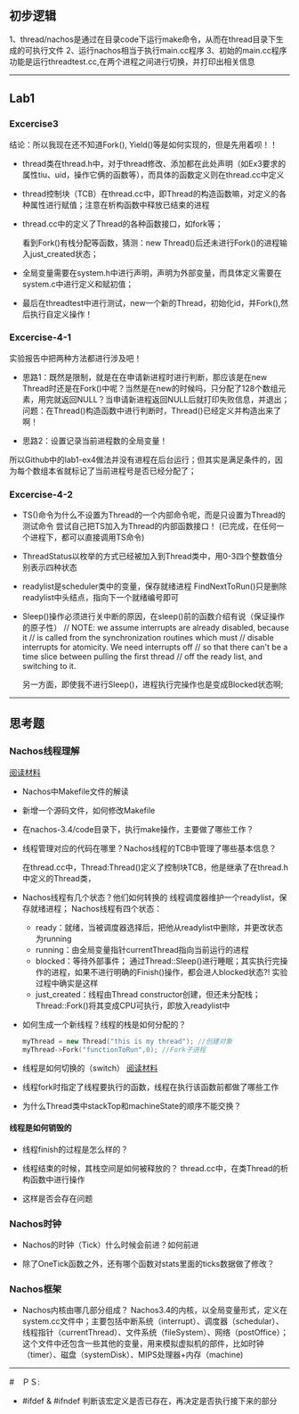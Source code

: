 ## 初步逻辑
1、thread/nachos是通过在目录code下运行make命令，从而在thread目录下生成的可执行文件
2、运行nachos相当于执行main.cc程序
3、初始的main.cc程序功能是运行threadtest.cc,在两个进程之间进行切换，并打印出相关信息

---
## Lab1
### Excercise3

结论：所以我现在还不知道Fork(), Yield()等是如何实现的，但是先用着呗！！

- thread类在thread.h中，对于thread修改、添加都在此处声明（如Ex3要求的属性tiu、uid，操作它俩的函数等），而具体的函数定义则在thread.cc中定义

- thread控制块（TCB）在thread.cc中，即Thread的构造函数嘛，对定义的各种属性进行赋值；注意在析构函数中释放已结束的进程

- thread.cc中的定义了Thread的各种函数接口，如fork等；

    看到Fork()有栈分配等函数，猜测：new Thread()后还未进行Fork()的进程输入just_created状态；

- 全局变量需要在system.h中进行声明，声明为外部变量，而具体定义需要在system.c中进行定义和赋初值；

- 最后在threadtest中进行测试，new一个新的Thread，初始化id，并Fork(),然后执行自定义操作！


### Excercise-4-1

实验报告中把两种方法都进行涉及吧！

- 思路1：既然是限制，就是在在申请新进程时进行判断，那应该是在new Thread时还是在Fork()中呢？当然是在new的时候吗，只分配了128个数组元素，用完就返回NULL？当申请新进程返回NULL后就打印失败信息，并退出；
    问题：在Thread()构造函数中进行判断时，Thread()已经定义并构造出来了啊！
    
- 思路2：设置记录当前进程数的全局变量！

所以Github中的lab1-ex4做法并没有进程在后台运行；但其实是满足条件的，因为每个数组本省就标记了当前进程号是否已经分配了；


### Excercise-4-2

- TS()命令为什么不设置为Thread的一个内部命令呢，而是只设置为Thread的测试命令
  尝试自己把TS加入为Thread的内部函数接口！ (已完成，在任何一个进程下，都可以直接调用TS命令)

- ThreadStatus以枚举的方式已经被加入到Thread类中，用0-3四个整数值分别表示四种状态  

- readylist是scheduler类中的变量，保存就绪进程
    FindNextToRun()只是删除readylist中头结点，指向下一个就绪编号即可


- Sleep()操作必须进行关中断的原因，在sleep()前的函数介绍有说（保证操作的原子性）
    //	NOTE: we assume interrupts are already disabled, because it
    //	is called from the synchronization routines which must
    //	disable interrupts for atomicity.   We need interrupts off 
    //	so that there can't be a time slice between pulling the first thread
    //	off the ready list, and switching to it.

    另一方面，即使我不进行Sleep()，进程执行完操作也是变成Blocked状态啊;

---

## 思考题

### Nachos线程理解
[阅读材料](https://www.ida.liu.se/~TDDI04/material/begguide/roadmap/node12.html)


  
- Nachos中Makefile文件的解读
  
- 新增一个源码文件，如何修改Makefile

- 在nachos-3.4/code目录下，执行make操作，主要做了哪些工作？


- 线程管理对应的代码在哪里？Nachos线程的TCB中管理了哪些基本信息？

  在thread.cc中，Thread:Thread()定义了控制块TCB，他是继承了在thread.h中定义的Thread类， 



- Nachos线程有几个状态？他们如何转换的
  线程调度器维护一个readylist，保存就绪进程；
  Nachos线程有四个状态：
  - ready：就绪，当被调度器选择后，把他从readylist中删除，并更改状态为running
  - running：由全局变量指针currentThread指向当前运行的进程
  - blocked：等待外部事件；
    通过Thread::Sleep()进行睡眠；其实执行完操作的进程，如果不进行明确的Finish()操作，都会进人blocked状态?! 实验过程中确实是这样
  - just_created：线程由Thread constructor创建，但还未分配栈；Thread::Fork()将其变成CPU可执行，即放入readylist中
  
- 如何生成一个新线程？线程的栈是如何分配的？
    ```C++
    myThread = new Thread("this is my thread"); //创建对象
    myThread->Fork("functionToRun",0); //Fork子进程
    ```

- 线程是如何切换的（switch）
  [阅读材料](https://www.ida.liu.se/~TDDI04/material/begguide/roadmap/node13.html#SECTION00041000000000000000)


- 线程fork时指定了线程要执行的函数，线程在执行该函数前都做了哪些工作

- 为什么Thread类中stackTop和machineState的顺序不能交换？

#### 线程是如何销毁的
    
- 线程finish的过程是怎么样的？

- 线程结束的时候，其栈空间是如何被释放的？
    thread.cc中，在类Thread的析构函数中进行操作

- 这样是否会存在问题

### Nachos时钟

- Nachos的时钟（Tick）什么时候会前进？如何前进

- 除了OneTick函数之外，还有哪个函数对stats里面的ticks数据做了修改？


### Nachos框架

- Nachos内核由哪几部分组成？
  Nachos3.4的内核，以全局变量形式，定义在system.cc文件中；主要包括中断系统（interrupt）、调度器（schedular）、线程指针（currentThread）、文件系统（fileSystem）、网络（postOffice）；这个文件中还包含一些其他的变量，用来模拟虚拟机的部件，比如时钟（timer）、磁盘（systemDisk）、MIPS处理器+内存（machine)



---
#　ＰＳ:

- #ifdef & #ifndef 判断该宏定义是否已存在，再决定是否执行接下来的部分

